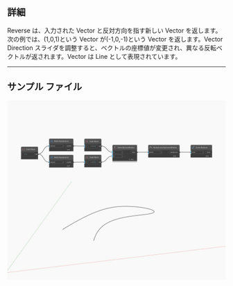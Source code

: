 ## 詳細
Reverse は、入力された Vector と反対方向を指す新しい Vector を返します。次の例では、(1,0,1)という Vector が(-1,0,-1)という Vector を返します。Vector Direction スライダを調整すると、ベクトルの座標値が変更され、異なる反転ベクトルが返されます。Vector は Line として表現されています。
___
## サンプル ファイル

![Reverse](./Autodesk.DesignScript.Geometry.Curve.Reverse_img.jpg)


